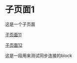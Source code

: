 # 子页面1

这是一个子页面

[子页面11](%E5%AD%90%E9%A1%B5%E9%9D%A211%205caa573642f34f15bb0802f3717909f1.md)

[子页面12](%E5%AD%90%E9%A1%B5%E9%9D%A212%20134276b1c28f4c92a7b0d16f05908a37.md)

这是一段用来测试同步连接的block